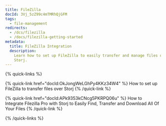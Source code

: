 ```yaml
---
title: FileZilla
docId: 3Vj_5zZ99c4mTMRhQjGFM
tags:
  - file-management
redirects:
  - /dcs/filezilla
  - /docs/filezilla-getting-started
metadata:
  title: FileZilla Integration
  description:
    Learn how to set up FileZilla to easily transfer and manage files over
    Storj.
---
```


{% quick-links %}

{% quick-link href="docId:OkJongWeLGhPy4KKz34W4" %}
How to set up FileZilla to transfer files over Storj
{% /quick-link %}

{% quick-link href="docId:APk9353kCNcg5PKRPQ06u" %}
How to Integrate Filezilla Pro with Storj to Easily Find, Transfer and Download All Of Your Files
{% /quick-link %}

{% /quick-links %}
